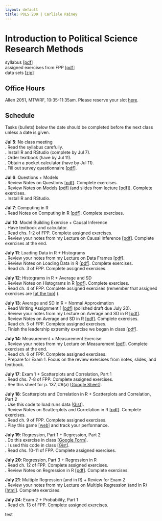 ```yaml
---
layout: default
title: POLS 209 | Carlisle Rainey
---
```


# Introduction to Political Science Research Methods

syllabus [[pdf](files/syllabus.pdf)]  
assigned exercises from FPP [[pdf](files/fpp-exercises.pdf)]  
data sets [[zip](data/data.zip)]  

## Office Hours

Allen 2051, MTWRF, 10:35-11:35am. Please reserve your slot [here](http://www.calendly.com/carlislerainey).

## Schedule

Tasks (bullets) below the date should be completed before the next class unless a date is given.

**Jul 5**: No class meeting  
. Read the syllabus carefully.  
. Install R and RStudio (complete by Jul 7).  
. Order textbook (have by Jul 11).  
. Obtain a pocket calculator (have by Jul 11).  
. Fill out survey questionnaire [[pdf](files/first-day-survey.pdf)].  

**Jul 6**: Questions + Models  
. Review Notes on Questions [[pdf](files/notes-02-questions.pdf)]. Complete exercises.  
. Review Notes on Models [[pdf](files/notes-03-models.pdf)] (and slides from lecture [[pdf](files/slides-03-models.pdf)]). Complete exercises.  
. Install R and RStudio.  

**Jul 7**: Computing in R  
. Read Notes on Computing in R [[pdf](files/notes-04-computing.pdf)]. Complete exercises.  

**Jul 10**: Model Building Exercise + Causal Inference  
. Have textbook and calculator.  
. Read chs. 1-2 of FPP. Complete assigned exercises.  
. Review your notes from my Lecture on Causal Inference [[pdf](files/slides-06-causal-inf.pdf)]. Complete exercises at the end.  

**July 11**: Loading Data in R + Histograms  
. Review your notes from my Lecture on Data Frames [[pdf](files/data-frames.pdf)].  
. Review Notes on Loading Data in R [[pdf](files/notes-05-loading-data.pdf)]. Complete exercises.  
. Read ch. 3 of FPP. Complete assigned exercises.  

**July 12**: Histograms in R + Average and SD  
. Review Notes on Histograms in R [[pdf](files/notes-08-histograms-r.pdf)]. Complete exercises.  
. Read ch. 4 of FPP. Complete assigned exercises (remember that assigned exercises are [[at the top](files/fpp-exercises.pdf)] ).  

**July 13**: Average and SD in R + Normal Approximation  
. Read Writing Assignment 1 [[pdf](files/writing-assignment-1.pdf)] (polished draft due July 20).  
. Review your notes from my Lecture on Average and SD in R [[pdf](files/mean-sd.pdf)].  
. Review Notes on Average and SD in R [[pdf](files/notes-10-average-sd-r.pdf)]. Complete exercises.  
. Read ch. 5 of FPP. Complete assigned exercises.  
. Finish the leadership extremity exercise we began in class [[pdf](files/leadership-extremity.pdf)].  

**July 14**: Measurement + Measurement Exercise  
. Review your notes from my Lecture on Measurement [[pdf](files/measures.pdf)]. Complete exercises at the end.  
. Read ch. 6 of FPP. Complete assigned exercises.  
. Prepare for Exam 1. Focus on the review exercises from notes, slides, and textbook.  

**July 17**: Exam 1 + Scatterplots and Correlation, Part 1  
. Read chs. 7-8 of FPP. Complete assigned exercises.  
. See this sheet for p. 137, #9(a) [[Google Sheet](https://docs.google.com/spreadsheets/d/1Y2EuRIcbuZk6eu9WWUaNXSWnqJMi9XBXrA27BzqSeKk/edit?usp=sharing)].  

**July 18**: Scatterplots and Correlation in R + Scatterplots and Correlation, Part 2  
. Use this code to load runs data [[Gist](https://gist.github.com/carlislerainey/0111324011a7a86d8b2584c16694c826)].  
. Review Notes on Scatterplots and Correlation in R [[pdf](files/notes-18-correlation-r.pdf)]. Complete exercises.  
. Read ch. 9 of FPP. Complete assigned exercises.  
. Play this game [[web](http://www.rossmanchance.com/applets/GuessCorrelation.html)] and track your performance.  

**July 19**: Regression, Part 1 + Regression, Part 2  
. Do this exercise in class [[Google Form](https://docs.google.com/forms/d/e/1FAIpQLScYZz0bJLj8qLvKmRlkSLiq2dSrBVNsKTem-HmtWANdoa9qfw/viewform?usp=sf_link)].  
. I used this code in class [[Gist](https://gist.github.com/carlislerainey/d651887552184794a467cf806f481803)].  
. Read chs. 10-11 of FPP. Complete assigned exercises.  

**July 20**: Regression, Part 3 + Regression in R  
. Read ch. 12 of FPP. Complete assigned exercises.  
. Review Notes on Regression in R [[pdf](files/notes-23-regression-r.pdf)]. Complete exercises.  

**July 21**: Multiple Regression (and in R) + Review for Exam 2  
. Review your notes from my Lecture on Multiple Regression (and in R) [[html](files/notes-25-multiple-regression.html)]. Complete exercises.  


**July 24**: Exam 2 + Probability, Part 1  
. Read ch. 13 of FPP. Complete assigned exercises.  

test
